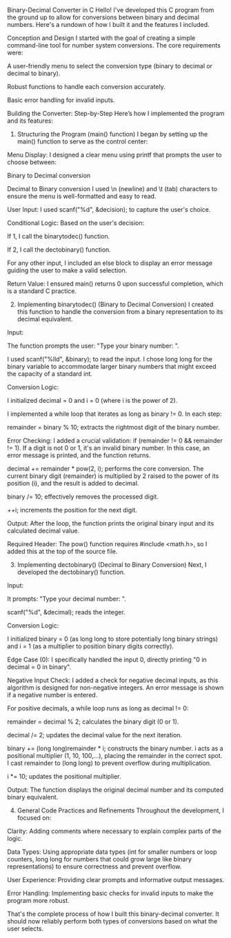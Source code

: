 Binary-Decimal Converter in C
Hello! I've developed this C program from the ground up to allow for conversions between binary and decimal numbers. Here's a rundown of how I built it and the features I included.

Conception and Design
I started with the goal of creating a simple command-line tool for number system conversions. The core requirements were:

A user-friendly menu to select the conversion type (binary to decimal or decimal to binary).

Robust functions to handle each conversion accurately.

Basic error handling for invalid inputs.

Building the Converter: Step-by-Step
Here’s how I implemented the program and its features:

1. Structuring the Program (main() function)
I began by setting up the main() function to serve as the control center:

Menu Display: I designed a clear menu using printf that prompts the user to choose between:

Binary to Decimal conversion

Decimal to Binary conversion
I used \n (newline) and \t (tab) characters to ensure the menu is well-formatted and easy to read.

User Input: I used scanf("%d", &decision); to capture the user's choice.

Conditional Logic: Based on the user's decision:

If 1, I call the binarytodec() function.

If 2, I call the dectobinary() function.

For any other input, I included an else block to display an error message guiding the user to make a valid selection.

Return Value: I ensured main() returns 0 upon successful completion, which is a standard C practice.

2. Implementing binarytodec() (Binary to Decimal Conversion)
I created this function to handle the conversion from a binary representation to its decimal equivalent.

Input:

The function prompts the user: "Type your binary number: ".

I used scanf("%lld", &binary); to read the input. I chose long long for the binary variable to accommodate larger binary numbers that might exceed the capacity of a standard int.

Conversion Logic:

I initialized decimal = 0 and i = 0 (where i is the power of 2).

I implemented a while loop that iterates as long as binary != 0. In each step:

remainder = binary % 10; extracts the rightmost digit of the binary number.

Error Checking: I added a crucial validation: if (remainder != 0 && remainder != 1). If a digit is not 0 or 1, it's an invalid binary number. In this case, an error message is printed, and the function returns.

decimal += remainder * pow(2, i); performs the core conversion. The current binary digit (remainder) is multiplied by 2 raised to the power of its position (i), and the result is added to decimal.

binary /= 10; effectively removes the processed digit.

++i; increments the position for the next digit.

Output: After the loop, the function prints the original binary input and its calculated decimal value.

Required Header: The pow() function requires #include <math.h>, so I added this at the top of the source file.

3. Implementing dectobinary() (Decimal to Binary Conversion)
Next, I developed the dectobinary() function.

Input:

It prompts: "Type your decimal number: ".

scanf("%d", &decimal); reads the integer.

Conversion Logic:

I initialized binary = 0 (as long long to store potentially long binary strings) and i = 1 (as a multiplier to position binary digits correctly).

Edge Case (0): I specifically handled the input 0, directly printing "0 in decimal = 0 in binary".

Negative Input Check: I added a check for negative decimal inputs, as this algorithm is designed for non-negative integers. An error message is shown if a negative number is entered.

For positive decimals, a while loop runs as long as decimal != 0:

remainder = decimal % 2; calculates the binary digit (0 or 1).

decimal /= 2; updates the decimal value for the next iteration.

binary += (long long)remainder * i; constructs the binary number. i acts as a positional multiplier (1, 10, 100,...), placing the remainder in the correct spot. I cast remainder to (long long) to prevent overflow during multiplication.

i *= 10; updates the positional multiplier.

Output: The function displays the original decimal number and its computed binary equivalent.

4. General Code Practices and Refinements
Throughout the development, I focused on:

Clarity: Adding comments where necessary to explain complex parts of the logic.

Data Types: Using appropriate data types (int for smaller numbers or loop counters, long long for numbers that could grow large like binary representations) to ensure correctness and prevent overflow.

User Experience: Providing clear prompts and informative output messages.

Error Handling: Implementing basic checks for invalid inputs to make the program more robust.

That's the complete process of how I built this binary-decimal converter. It should now reliably perform both types of conversions based on what the user selects.